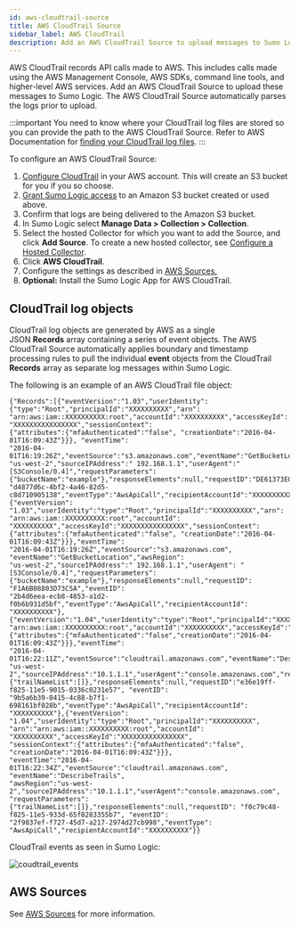 ```yaml
---
id: aws-cloudtrail-source
title: AWS CloudTrail Source
sidebar_label: AWS CloudTrail
description: Add an AWS CloudTrail Source to upload messages to Sumo Logic.
---
```



AWS CloudTrail records API calls made to AWS. This includes calls made using the AWS Management Console, AWS SDKs, command line tools, and higher-level AWS services. Add an AWS CloudTrail Source to upload these messages to Sumo Logic. The AWS CloudTrail Source automatically parses the logs prior to upload.

:::important
You need to know where your CloudTrail log files are stored so you can provide the path to the AWS CloudTrail Source. Refer to AWS Documentation for [finding your CloudTrail log files](https://docs.aws.amazon.com/awscloudtrail/latest/userguide/cloudtrail-find-log-files.html).
:::

To configure an AWS CloudTrail Source:

1. [Configure CloudTrail](http://docs.aws.amazon.com/awscloudtrail/latest/userguide/cloudtrail-add-a-trail-using-the-console.html) in your AWS account. This will create an S3 bucket for you if you so choose.
1. [Grant Sumo Logic access](grant-access-aws-product.md) to an Amazon S3 bucket created or used above.
1. Confirm that logs are being delivered to the Amazon S3 bucket.
1. In Sumo Logic select **Manage Data \> Collection \> Collection**. 
1. Select the hosted Collector for which you want to add the Source, and click **Add Source**. To create a new hosted collector, see [Configure a Hosted Collector](/docs/send-data/hosted-collectors/configure-hosted-collector).
1. Click **AWS CloudTrail**.
1. Configure the settings as described in [AWS Sources.](aws-sources.md)
1. **Optional:** Install the Sumo Logic App for AWS CloudTrail.

## CloudTrail log objects

CloudTrail log objects are generated by AWS as a single JSON **Records** array containing a series of event objects. The AWS CloudTrail Source automatically applies boundary and timestamp processing rules to pull the individual **event** objects from the CloudTrail **Records** array as separate log messages within Sumo Logic.

The following is an example of an AWS CloudTrail file object:

```
{"Records":[{"eventVersion":"1.03","userIdentity":{"type":"Root","principalId":"XXXXXXXXXX","arn":
"arn:aws:iam::XXXXXXXXXX:root","accountId":"XXXXXXXXXX","accessKeyId": "XXXXXXXXXXXXXXXX","sessionContext":
{"attributes":{"mfaAuthenticated":"false", "creationDate":"2016-04-01T16:09:43Z"}}}, "eventTime":
"2016-04-01T16:19:26Z","eventSource":"s3.amazonaws.com","eventName":"GetBucketLocation","awsRegion":
"us-west-2","sourceIPAddress":" 192.168.1.1","userAgent":"[S3Console/0.4]","requestParameters":
{"bucketName":"example"},"responseElements":null,"requestID":"DE61373E09329981","eventID":
"d4877d6c-4bf2-4a46-82d5-c8d710905138","eventType":"AwsApiCall","recipientAccountId":"XXXXXXXXXX"},
{"eventVersion": "1.03","userIdentity":"type":"Root","principalId":"XXXXXXXXXX","arn":
"arn:aws:iam::XXXXXXXXXX:root","accountId": "XXXXXXXXXX","accessKeyId":"XXXXXXXXXXXXXXXX","sessionContext":
{"attributes":{"mfaAuthenticated":"false", "creationDate":"2016-04-01T16:09:43Z"}}},"eventTime":
"2016-04-01T16:19:26Z","eventSource":"s3.amazonaws.com", "eventName":"GetBucketLocation","awsRegion":
"us-west-2","sourceIPAddress":" 192.168.1.1","userAgent": "[S3Console/0.4]","requestParameters":
{"bucketName":"example"},"responseElements":null,"requestID": "F1A6B08803D73C5A","eventID":
"2b4d6eea-ecb8-4853-a1d2-f0b6b931d5bf","eventType":"AwsApiCall","recipientAccountId":
"XXXXXXXXXX"}, {"eventVersion":"1.04","userIdentity":"type":"Root","principalId":"XXXXXXXXXX","arn":
"arn:aws:iam::XXXXXXXXXX:root","accountId":"XXXXXXXXXX","accessKeyId":"XXXXXXXXXXXXXXXX","sessionContext":
{"attributes":{"mfaAuthenticated":"false","creationDate":"2016-04-01T16:09:43Z"}}},"eventTime":
"2016-04-01T16:22:11Z","eventSource":"cloudtrail.amazonaws.com","eventName":"DescribeTrails","awsRegion":
"us-west-2","sourceIPAddress":"10.1.1.1","userAgent":"console.amazonaws.com","requestParameters":
{"trailNameList":[]},"responseElements":null,"requestID":"e36e19ff-f825-11e5-9015-0336c0231e57", "eventID":
"9b5a6b39-0415-4c88-b7f1-698161bf028b","eventType":"AwsApiCall","recipientAccountId":
"XXXXXXXXXX"},{"eventVersion": "1.04","userIdentity":"type":"Root","principalId":"XXXXXXXXXX",
"arn":"arn:aws:iam::XXXXXXXXXX:root","accountId": "XXXXXXXXXX","accessKeyId":"XXXXXXXXXXXXXXXX",
"sessionContext":{"attributes":{"mfaAuthenticated":"false", "creationDate":"2016-04-01T16:09:43Z"}}},
"eventTime":"2016-04-01T16:22:34Z","eventSource":"cloudtrail.amazonaws.com", "eventName":"DescribeTrails",
"awsRegion":"us-west-2","sourceIPAddress":"10.1.1.1","userAgent":"console.amazonaws.com", "requestParameters":
{"trailNameList":[]},"responseElements":null,"requestID": "f0c79c48-f825-11e5-933d-65f8283355b7", "eventID":
"2f9837ef-f727-45d7-a217-2974d27cb998","eventType": "AwsApiCall","recipientAccountId":"XXXXXXXXXX"}}
```

CloudTrail events as seen in Sumo Logic:

![coudtrail_events](/img/send-data/coudtrail_events.png)

## AWS Sources

See [AWS Sources](aws-sources.md) for more information.

